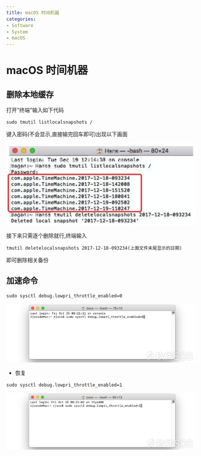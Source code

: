 ```yaml
---
title: macOS 时间机器
categories:
- Software
- System
- macOS
---
```

# macOS 时间机器

## 删除本地缓存

打开"终端”输入如下代码

```
sudo tmutil listlocalsnapshots /
```


键入密码(不会显示,直接输完回车即可)出现以下画面

![img](https://raw.githubusercontent.com/LuShan123888/Files/main/Pictures/2020-12-10-5fTU9iE73qzWZmx.png)

接下来只需逐个删除就行,终端输入

```
tmutil deletelocalsnapshots 2017-12-18-093234(上面文件末尾显示的日期)
```


即可删除相关备份

## 加速命令

```
sudo sysctl debug.lowpri_throttle_enabled=0
```

![04.png](https://raw.githubusercontent.com/LuShan123888/Files/main/Pictures/2021-02-17-2020-12-10-ebsxJ7nzgQjalKL-20200820130753630.jpg)

- 恢复

```
sudo sysctl debug.lowpri_throttle_enabled=1
```

![05.png](https://raw.githubusercontent.com/LuShan123888/Files/main/Pictures/2021-02-17-2020-12-10-RGYU9oXjCDvpu4b-20200820130755381.jpg)